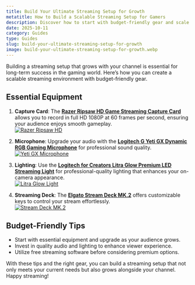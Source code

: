 ```yaml
---
title: Build Your Ultimate Streaming Setup for Growth
metatitle: How to Build a Scalable Streaming Setup for Gamers
description: Discover how to start with budget-friendly gear and scale your streaming setup as your audience grows. Essential tips and product recommendations included!
date: 2025-10-11
category: Guides
type: Guides
slug: build-your-ultimate-streaming-setup-for-growth
image: build-your-ultimate-streaming-setup-for-growth.webp
---
```


Building a streaming setup that grows with your channel is essential for long-term success in the gaming world. Here’s how you can create a scalable streaming environment with budget-friendly gear.

## Essential Equipment

1. **Capture Card**: The **[Razer Ripsaw HD Game Streaming Capture Card](https://amzn.to/448keyM)** allows you to record in full HD 1080P at 60 frames per second, ensuring your audience enjoys smooth gameplay.  
   [![Razer Ripsaw HD](https://www.gamestreamingsetup.com/razer-ripsaw-hd.jpg)](https://amzn.to/448keyM)  

2. **Microphone**: Upgrade your audio with the **[Logitech G Yeti GX Dynamic RGB Gaming Microphone](https://amzn.to/446et4B)** for professional sound quality.  
   [![Yeti GX Microphone](https://www.gamestreamingsetup.com/logitech-g-yeti-gx.jpg)](https://amzn.to/446et4B)  

3. **Lighting**: Use the **[Logitech for Creators Litra Glow Premium LED Streaming Light](https://amzn.to/4l3fnVr)** for professional-quality lighting that enhances your on-camera appearance.  
   [![Litra Glow Light](https://www.gamestreamingsetup.com/logitech-litra-glow.jpg)](https://amzn.to/4l3fnVr)  

4. **Streaming Deck**: The **[Elgato Stream Deck MK.2](https://amzn.to/43ECm3m)** offers customizable keys to control your stream effortlessly.  
   [![Stream Deck MK.2](https://www.gamestreamingsetup.com/elgato-stream-deck-mk2.jpg)](https://amzn.to/43ECm3m)  

## Budget-Friendly Tips
- Start with essential equipment and upgrade as your audience grows.
- Invest in quality audio and lighting to enhance viewer experience.
- Utilize free streaming software before considering premium options.

With these tips and the right gear, you can build a streaming setup that not only meets your current needs but also grows alongside your channel. Happy streaming!